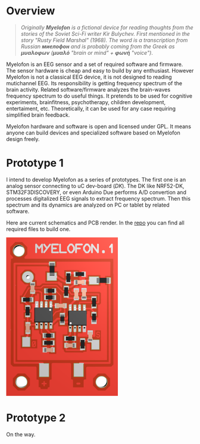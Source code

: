
# Overview
>_Originally **Myelofon** is a fictional device for reading thoughts from the stories of the Soviet Sci-Fi writer Kir Bulychev. First mentioned in the story "Rusty Field Marshal" (1968). The word is a transcription from Russian **миелофон** and is probably coming from the Greek as **μυαλοφων** (**μυαλό** "brain or mind" + **φωνή** "voice")_. 

Myelofon is an EEG sensor and a set of required software and firmware. The sensor hardware is cheap and easy to build by any enthusiast. However Myelofon is not a classical EEG device, it is not designed to reading mutichannel EEG. Its responsibility is getting frequency spectrum of the brain activity. Related software/firmware analyzes the brain-waves frequency spectrum to do useful things. It pretends to be used for cognitive experiments, brainfitness, psychotherapy, children development, entertaiment, etc. Theoretically, it can be used for any case requiring simplified brain feedback.

Myelofon hardware and software is open and licensed under GPL. It means anyone can build devices and specialized software based on Myelofon design freely.

# Prototype 1
I intend to develop Myelofon as a series of prototypes. The first one is an analog sensor connecting to uC dev-board (_DK_). The DK like NRF52-DK, STM32F3DISCOVERY, or even Arduino Due performs A/D convertion and processes digitalized EEG signals to extract frequency spectrum. Then this spectrum and its dynamics are analyzed on PC or tablet by related software.

Here are current schematics and PCB render. In the [repo](https://github.com/sudachen/Myelofon/tree/master/proto1) you can find all required files to build one.

<a href="https://github.com/sudachen/Myelofon/raw/master/proto1/pcb/myelofon_p1.png"><img width="300px" src="https://github.com/sudachen/Myelofon/raw/master/proto1/pcb/myelofon_p1.png"/></a>
<!--a href="https://github.com/sudachen/Myelofon/raw/master/proto1/pcb/myelofon_p1_schem.png"><img width="300px" src="https://github.com/sudachen/Myelofon/raw/master/proto1/pcb/myelofon_p1_schem.png"/></a-->

# Prototype 2
On the way.
